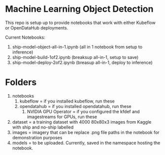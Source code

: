 # Machine Learning Object Detection

This repo is setup up to provide notebooks that work with either Kubeflow or OpenDataHub deployments.

Current Notebooks:
1. ship-model-object-all-in-1.ipynb (all in 1 notebook from setup to inference)
1. ship-model-build-1of2.ipynb (breaksup all-in-1, setup to save)
1. ship-model-deploy-2of2.ipynb (breasup all-in-1, deploy to inference)

# Folders
1. notebooks
   1. kubeflow = if you installed kubeflow, run these
   1. opendatahub = if you installed opendatahub, run these
      1. NVIDIA GPU Operator = if you configured the kfdef and imagestreams for GPUs, run these
1. dataset = a training dataset with 4000 80x80x3 images from Kaggle with ship and no-ship labelled
1. images = imagery that can be replace .png file paths in the notebook for demonstration purposes
1. models = to be uploaded. Currently, saved in the namespace hosting the notebook.
